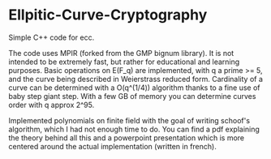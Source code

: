 # Ellpitic-Curve-Cryptography
Simple C++ code for ecc. 

The code uses MPIR (forked from the GMP bignum library). It is not intended to be extremely fast, but rather for educational and learning purposes.
Basic operations on E(F_q) are implemented, with q a prime >= 5, and the curve being described in Weierstrass reduced form.
Cardinality of a curve can be determined with a O(q^(1/4)) algorithm thanks to a fine use of baby step giant step. With a few GB of memory 
you can determine curves order with q approx 2^95.

Implemented polynomials on finite field with the goal of  writing schoof's algorithm, which I had not enough time to do.
You can find a pdf explaining the theory behind all this and a powerpoint presentation which is more centered around the actual implementation (written in french).
